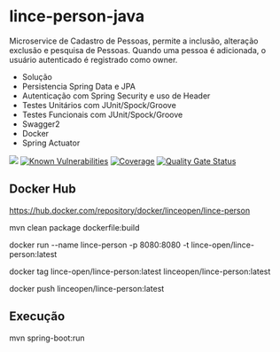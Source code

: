 # lince-person-java
Microservice de Cadastro de Pessoas, permite a inclusão, alteração exclusão e pesquisa de Pessoas.
Quando uma pessoa é adicionada, o usuário autenticado é registrado como owner.

* Solução
* Persistencia Spring Data e JPA
* Autenticação com Spring Security e uso de Header
* Testes Unitários com JUnit/Spock/Groove
* Testes Funcionais com JUnit/Spock/Groove
* Swagger2
* Docker
* Spring Actuator

![](https://github.com/lince-open/lince-person-java/workflows/Java%20CI/badge.svg)
[![Known Vulnerabilities](https://snyk.io/test/github/lince-open/lince-person-java/badge.svg)](https://snyk.io/test/github/pedrozatta/lince-person-java)
[![Coverage](https://sonarcloud.io/api/project_badges/measure?project=lince-open_lince-person-java&metric=coverage)](https://sonarcloud.io/dashboard?id=lince-open_lince-person-java)
[![Quality Gate Status](https://sonarcloud.io/api/project_badges/measure?project=lince-open_lince-person-java&metric=alert_status)](https://sonarcloud.io/dashboard?id=lince-open_lince-person-java)

## Docker Hub

https://hub.docker.com/repository/docker/linceopen/lince-person

mvn clean package dockerfile:build

docker run  --name lince-person -p 8080:8080 -t lince-open/lince-person:latest

docker tag lince-open/lince-person:latest linceopen/lince-person:latest

docker push linceopen/lince-person:latest

## Execução
mvn spring-boot:run

